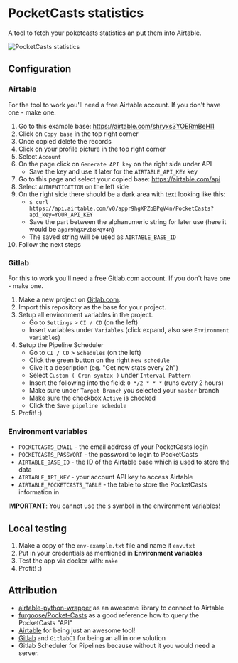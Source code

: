 # PocketCasts statistics

A tool to fetch your poketcasts statistics an put them into Airtable.

![PocketCasts statistics](https://raw.github.com/niklas-heer/pocketcasts-stats/master/.github/img/screenshot_01.png "Airtable Dashboard")

## Configuration

### Airtable

For the tool to work you'll need a free Airtable account. If you don't have one - make one.

1. Go to this example base: https://airtable.com/shryxs3YOERmBeHl1
2. Click on `Copy base` in the top right corner
3. Once copied delete the records
4. Click on your profile picture in the top right corner
5. Select `Account`
6. On the page click on `Generate API key` on the right side under API
    * Save the key and use it later for the `AIRTABLE_API_KEY` key
7. Go to this page and select your copied base: https://airtable.com/api
8. Select `AUTHENTICATION` on the left side
9. On the right side there should be a dark area with text looking like this:
    * `$ curl https://api.airtable.com/v0/appr9hgXPZbBPqV4n/PocketCasts?api_key=YOUR_API_KEY`
    * Save the part between the alphanumeric string for later use (here it would be `appr9hgXPZbBPqV4n`)
    * The saved string will be used as `AIRTABLE_BASE_ID`
10. Follow the next steps

### Gitlab

For this to work you'll need a free Gitlab.com account. If you don't have one - make one.

1. Make a new project on [Gitlab.com](https://gitlab.com).
2. Import this repository as the base for your project.
3. Setup all environment variables in the project.
    * Go to `Settings` > `CI / CD` (on the left)
    * Insert variables under `Variables` (click expand, also see `Environment variables`)
4. Setup the Pipeline Scheduler
    * Go to `CI / CD` > `Schedules` (on the left)
    * Click the green button on the right `New schedule`
    * Give it a description (eg. "Get new stats every 2h")
    * Select `Custom ( Cron syntax )` under `Interval Pattern`
    * Insert the following into the field: `0 */2 * * *` (runs every 2 hours)
    * Make sure under `Target Branch` you selected your `master` branch
    * Make sure the checkbox `Active` is checked
    * Click the `Save pipeline schedule`
5. Profit! :)

### Environment variables

* `POCKETCASTS_EMAIL` - the email address of your PocketCasts login
* `POCKETCASTS_PASSWORT` - the password to login to PocketCasts
* `AIRTABLE_BASE_ID` - the ID of the Airtable base which is used to store the data
* `AIRTABLE_API_KEY` - your account API key to access Airtable
* `AIRTABLE_POCKETCASTS_TABLE` - the table to store the PocketCasts information in

__IMPORTANT__: You cannot use the `$` symbol in the environment variables!

## Local testing

1. Make a copy of the `env-example.txt` file and name it `env.txt`
2. Put in your credentials as mentioned in __Environment variables__
3. Test the app via docker with: `make`
4. Profit! :)

## Attribution

* [airtable-python-wrapper](https://github.com/gtalarico/airtable-python-wrapper) as an awesome library to connect to Airtable
* [furgoose/Pocket-Casts](https://github.com/furgoose/Pocket-Casts) as a good reference how to query the PocketCasts "API"
* [Airtable](https://airtable.com) for being just an awesome tool!
* [Gitlab](https://gitlab.com) and `GitlabCI` for being an all in one solution
* Gitlab Scheduler for Pipelines because without it you would need a server.
